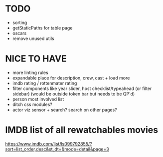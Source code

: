 # TODO

- sorting
- getStaticPaths for table page
- oscars
- remove unused utils

# NICE TO HAVE

- more linting rules
- expandable place for description, crew, cast + load more
- imdb rating / rottenmater rating
- filter components like year slider, host checklist/typeahead (or filter sidebar) (would be outside token bar but needs to be QP'd)
- person most involved list
- ditch css modules?
- actor viz sensor + search? search on other pages?

# IMDB list of all rewatchables movies

https://www.imdb.com/list/ls099792855/?sort=list_order,desc&st_dt=&mode=detail&page=3
